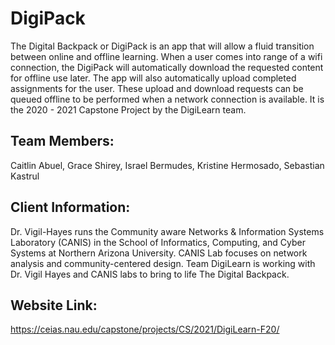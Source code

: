 # DigiPack 
The Digital Backpack or DigiPack is an app that will allow a fluid transition between online and offline learning. When a user comes into range of a wifi connection, the DigiPack will automatically download the requested content for offline use later. The app will also automatically upload completed assignments for the user. These upload and download requests can be queued offline to be performed when a network connection is available. It is the 2020 - 2021 Capstone Project by the DigiLearn team. 

## Team Members:
Caitlin Abuel, 
Grace Shirey, 
Israel Bermudes, 
Kristine Hermosado, 
Sebastian Kastrul 

## Client Information:
Dr. Vigil-Hayes runs the Community aware Networks & Information Systems Laboratory (CANIS) in the School of Informatics, Computing, and Cyber Systems at Northern Arizona University. CANIS Lab focuses on network analysis and community-centered design. Team DigiLearn is working with Dr. Vigil Hayes and CANIS labs to bring to life The Digital Backpack.

## Website Link:
https://ceias.nau.edu/capstone/projects/CS/2021/DigiLearn-F20/
